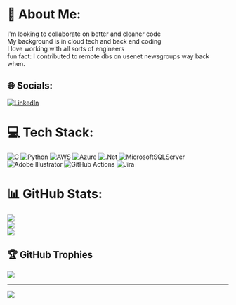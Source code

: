 # 💫 About Me:
I'm looking to collaborate on better and cleaner code<br>My background is in cloud tech and back end coding<br>I love working with all sorts of engineers<br>fun fact:  I contributed to remote dbs on usenet newsgroups way back when.


## 🌐 Socials:
[![LinkedIn](https://img.shields.io/badge/LinkedIn-%230077B5.svg?logo=linkedin&logoColor=white)](https://linkedin.com/in/michael-k-liptack) 

# 💻 Tech Stack:
![C](https://img.shields.io/badge/c-%2300599C.svg?style=for-the-badge&logo=c&logoColor=white) ![Python](https://img.shields.io/badge/python-3670A0?style=for-the-badge&logo=python&logoColor=ffdd54) ![AWS](https://img.shields.io/badge/AWS-%23FF9900.svg?style=for-the-badge&logo=amazon-aws&logoColor=white) ![Azure](https://img.shields.io/badge/azure-%230072C6.svg?style=for-the-badge&logo=microsoftazure&logoColor=white) ![.Net](https://img.shields.io/badge/.NET-5C2D91?style=for-the-badge&logo=.net&logoColor=white) ![MicrosoftSQLServer](https://img.shields.io/badge/Microsoft%20SQL%20Server-CC2927?style=for-the-badge&logo=microsoft%20sql%20server&logoColor=white) ![Adobe Illustrator](https://img.shields.io/badge/adobe%20illustrator-%23FF9A00.svg?style=for-the-badge&logo=adobe%20illustrator&logoColor=white) ![GitHub Actions](https://img.shields.io/badge/github%20actions-%232671E5.svg?style=for-the-badge&logo=githubactions&logoColor=white) ![Jira](https://img.shields.io/badge/jira-%230A0FFF.svg?style=for-the-badge&logo=jira&logoColor=white)
# 📊 GitHub Stats:
![](https://github-readme-stats.vercel.app/api?username=LiptackM&theme=dark&hide_border=false&include_all_commits=false&count_private=true)<br/>
![](https://nirzak-streak-stats.vercel.app/?user=LiptackM&theme=dark&hide_border=false)<br/>
![](https://github-readme-stats.vercel.app/api/top-langs/?username=LiptackM&theme=dark&hide_border=false&include_all_commits=false&count_private=true&layout=compact)

## 🏆 GitHub Trophies
![](https://github-profile-trophy.vercel.app/?username=LiptackM&theme=radical&no-frame=false&no-bg=true&margin-w=4)

---
[![](https://visitcount.itsvg.in/api?id=LiptackM&icon=0&color=0)](https://visitcount.itsvg.in)

<!-- Proudly created with GPRM ( https://gprm.itsvg.in ) -->
